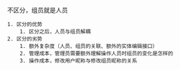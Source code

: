 不区分，组员就是人员

	1. 区分的优势
		1. 区分之后，人员与组员解耦
	2. 区分的劣势
		1. 额外复杂度（人员、组员的关联、额外的实体编辑接口）
		2. 管理成本，管理员需要额外理解操作人员时组员的变化是怎样的
		3. 操作成本，修改用户昵称与修改组员昵称的关系